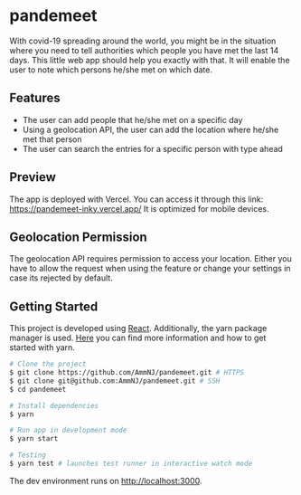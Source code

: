 # pandemeet

With covid-19 spreading around the world, you might be in the situation where you need to tell authorities which people you have met the last 14 days. This little web app should help you exactly with that.
It will enable the user to note which persons he/she met on which date.

## Features

- The user can add people that he/she met on a specific day
- Using a geolocation API, the user can add the location where he/she met that person
- The user can search the entries for a specific person with type ahead

## Preview

The app is deployed with Vercel. You can access it through this link: https://pandemeet-inky.vercel.app/
It is optimized for mobile devices.

## Geolocation Permission

The geolocation API requires permission to access your location. Either you have to allow the request when using the feature or change your settings in case its rejected by default.

## Getting Started

This project is developed using [React](https://reactjs.org/).
Additionally, the yarn package manager is used. [Here](https://yarnpkg.com/) you can find more information and how to get started with yarn.

```zsh
# Clone the project
$ git clone https://github.com/AmmNJ/pandemeet.git # HTTPS
$ git clone git@github.com:AmmNJ/pandemeet.git # SSH
$ cd pandemeet

# Install dependencies
$ yarn

# Run app in development mode
$ yarn start

# Testing
$ yarn test # launches test runner in interactive watch mode
```

The dev environment runs on [http://localhost:3000](http://localhost:3000).
